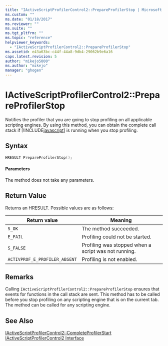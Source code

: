 ```yaml
---
title: "IActiveScriptProfilerControl2::PrepareProfilerStop | Microsoft Docs"
ms.custom: ""
ms.date: "01/18/2017"
ms.reviewer: ""
ms.suite: ""
ms.tgt_pltfrm: ""
ms.topic: "reference"
helpviewer_keywords: 
  - "IActiveScriptProfilerControl2::PrepareProfilerStop"
ms.assetid: e43a63bc-c44f-44a8-9db4-29062b9e6a16
caps.latest.revision: 5
author: "mikejo5000"
ms.author: "mikejo"
manager: "ghogen"
---
```

# IActiveScriptProfilerControl2::PrepareProfilerStop
Notifies the profiler that you are going to stop profiling on all applicable scripting engines. By using this method, you can obtain the complete call stack if [!INCLUDE[javascript](../../javascript/includes/javascript-md.md)] is running when you stop profiling.  
  
## Syntax  
  
```cpp
HRESULT PrepareProfilerStop();  
```  
  
#### Parameters  
 The method does not take any parameters.  
  
## Return Value  
 Returns an HRESULT. Possible values are as follows:  
  
|Return value|Meaning|  
|------------------|-------------|  
|`S_OK`|The method succeeded.|  
|`E_FAIL`|Profiling could not be started.|  
|`S_FALSE`|Profiling was stopped when a script was not running.|  
|`ACTIVPROF_E_PROFILER_ABSENT`|Profiling is not enabled.|  
  
## Remarks  
 Calling `IActiveScriptProfilerControl2::PrepareProfilerStop` ensures that events for functions in the call stack are sent. This method has to be called before you stop profiling on any scripting engine that is on the current tab. The method can be called for any scripting engine.  
  
## See Also  
 [IActiveScriptProfilerControl2::CompleteProfilerStart](../../winscript/reference/iactivescriptprofilercontrol2-completeprofilerstart.md)   
 [IActiveScriptProfilerControl2 Interface](../../winscript/reference/iactivescriptprofilercontrol2-interface.md)
